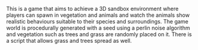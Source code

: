This is a game that aims to achieve a 3D sandbox environment where players can spawn in vegetation and animals and watch the animals show realistic behaviours suitable to their species and surroundings.
The game world is procedurally generated with a seed using a perlin noise algorithm and vegetation such as trees and grass are randomly placed on it. There is a script that allows grass and trees spread as well.
